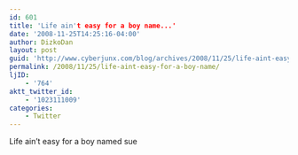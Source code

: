 ```yaml
---
id: 601
title: 'Life ain't easy for a boy name...'
date: '2008-11-25T14:25:16-04:00'
author: DizkoDan
layout: post
guid: 'http://www.cyberjunx.com/blog/archives/2008/11/25/life-aint-easy-for-a-boy-name/'
permalink: /2008/11/25/life-aint-easy-for-a-boy-name/
ljID:
    - '764'
aktt_twitter_id:
    - '1023111009'
categories:
    - Twitter
---
```


Life ain’t easy for a boy named sue